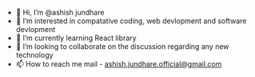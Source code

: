- 👋 Hi, I’m @ashish jundhare
- 👀 I’m interested in compatative coding, web devlopment and software devlopment
- 🌱 I’m currently learning React library 
- 💞️ I’m looking to collaborate on the discussion regarding any new technology
- 📫 How to reach me mail - ashish.jundhare.official@gmail.com

<!---
ashnull/ashnull is a ✨ special ✨ repository because its `README.md` (this file) appears on your GitHub profile.
You can click the Preview link to take a look at your changes.
--->
